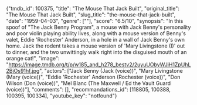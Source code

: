 {"tmdb_id": 100375, "title": "The Mouse That Jack Built", "original_title": "The Mouse That Jack Built", "slug_title": "the-mouse-that-jack-built", "date": "1959-04-03", "genre": [""], "score": "6.5/10", "synopsis": "In this spoof of \"The Jack Benny Program\", a mouse with Jack Benny's personality and poor violin playing ability lives, along with a mouse version of Benny's valet, Eddie 'Rochester' Anderson, in a hole in a wall of Jack Benny's own home. Jack the rodent takes a mouse version of 'Mary Livingstone (I)' out to dinner, and the two unwittingly walk right into the disguised mouth of an orange cat!", "image": "https://image.tmdb.org/t/p/w185_and_h278_bestv2/2uyuUObyWJiH1ZpUhL2BjOs91hf.jpg", "actors": ["Jack Benny (Jack (voice))", "Mary Livingstone (Mary (voice))", "Eddie 'Rochester' Anderson (Rochester (voice))", "Don Wilson (Don (voice))", "Mel Blanc (The Maxwell / Ed the Vault Guard (voice))"], "comments": [], "recommandations_id": [118805, 100388, 100395, 100334], "youtube_key": "notfound"}